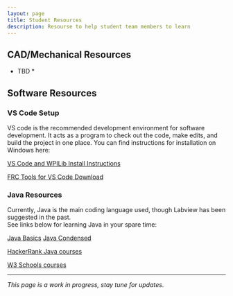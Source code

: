 ```yaml
---
layout: page
title: Student Resources
description: Resourse to help student team members to learn
---
```


## CAD/Mechanical Resources
* TBD *

## Software Resources
### VS Code Setup
VS code is the recommended development environment for software development.  It acts as a program to check out the code, make edits, and build the project in one place.
You can find instructions for installation on Windows here:

[VS Code and WPILib Install Instructions](https://docs.wpilib.org/en/stable/docs/zero-to-robot/step-2/wpilib-setup.html)

[FRC Tools for VS Code Download](https://docs.wpilib.org/en/stable/docs/zero-to-robot/step-2/frc-game-tools.html)

### Java Resources
Currently, Java is the main coding language used, though Labview has been suggested in the past.  
See links below for learning Java in your spare time:

[Java Basics](https://www.youtube.com/playlist?list=PL59LTecnGM1NRUyune3SxzZlYpZezK-oQ)
[Java Condensed](https://www.youtube.com/watch?v=RRubcjpTkks)

[HackerRank Java courses](https://www.hackerrank.com/domains/java)

[W3 Schools courses](https://www.w3schools.com/java/)

---
*This page is a work in progress, stay tune for updates.*
